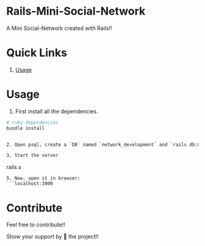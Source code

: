 # Rails-Mini-Social-Network
A Mini Social-Network created with Rails!!

# Quick Links

1. [Usage](#usage)
# Usage
1. First install all the dependencies.
```bash
# ruby dependencies
bundle install


2. Open psql, create a `DB` named `network_development` and `rails db:migrate`.

3. Start the server
```
rails s
```
5. Now, open it in browser:
```localhost:3000
```

# Contribute
Feel free to contribute!!

Show your support by 🌟 the project!!
